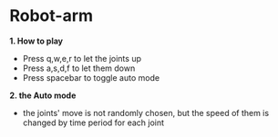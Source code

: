 # Robot-arm
<b>1. How to play</b>
- Press q,w,e,r to let the joints up
- Press a,s,d,f to let them down
- Press spacebar to toggle auto mode

<b>2. the Auto mode</b>
- the joints' move is not randomly chosen, but the speed of them is changed by time period for each joint
